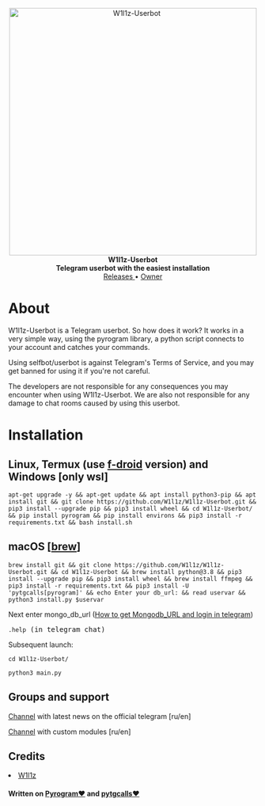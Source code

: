 <p align="center">
        <img src="https://i.ibb.co.com/Zcrg4BP/0e2d564d-1f8a-48b9-b1b5-14c3bf3eea2f.jpg" width="500" alt="W1l1z-Userbot">
    </a>
    <br>
    <b>W1l1z-Userbot</b>
    <br>
    <b>Telegram userbot with the easiest installation</b>
    <br>
    <a href='https://github.com/W1l1z/W1l1z-Userbot#releases'>
        Releases
    </a>
    •
    <a href="https://t.me/W1l1z#owner">
        Owner
    </a>
</p>




<h1>About</h1>
<p>W1l1z-Userbot is a Telegram userbot.
So how does it work? It works in a very simple way, using the pyrogram library, a python script connects to your account and catches your commands.

Using selfbot/userbot is against Telegram's Terms of Service, and you may get banned for using it if you're not careful.

The developers are not responsible for any consequences you may encounter when using W1l1z-Userbot. We are also not
responsible for any damage to chat rooms caused by using this userbot.</p>



<h1>Installation</h1>


<h2>Linux, Termux (use <a href='https://f-droid.org/en/packages/com.termux/'>f-droid</a> version) and Windows [only wsl]</h2>

<pre><code>apt-get upgrade -y && apt-get update && apt install python3-pip && apt install git && git clone https://github.com/W1l1z/W1l1z-Userbot.git && pip3 install --upgrade pip && pip3 install wheel && cd W1l1z-Userbot/ && pip install pyrogram && pip install environs && pip3 install -r requirements.txt && bash install.sh
</code></pre>

<h2>macOS [<a href='https://brew.sh'>brew</a>]</h2>
<pre><code>brew install git && git clone https://github.com/W1l1z/W1l1z-Userbot.git && cd W1l1z-Userbot && brew install python@3.8 && pip3 install --upgrade pip && pip3 install wheel && brew install ffmpeg && pip3 install -r requirements.txt && pip3 install -U 'pytgcalls[pyrogram]' && echo Enter your db_url: && read uservar && python3 install.py $uservar
</code></pre>

<p>Next enter mongo_db_url (<a href='https://telegra.ph/How-to-get-Mongodb-URL-and-login-in-telegram-08-01'>How to get Mongodb_URL and login in telegram</a>)</p>

<pre><code>.help</code> (in telegram chat)</pre>

Subsequent launch:

<pre><code>cd W1l1z-Userbot/</code></pre>

<pre><code>python3 main.py</code></pre>


<h2>Groups and support</h2>
<p><a href='https://t.me/W1l1z'>Channel</a> with latest news on the official telegram [ru/en]</p>

<p><a href='https://t.me/W1l1z_Userb0t_modules'>Channel</a> with custom modules [ru/en] </p>


<h2>Credits</h2>
<nav>
<li><a href='http://t.me/W1l1z'>W1l1z</a></li>
</nav>
<h4>Written on <a href='https://github.com/pyrogram/pyrogram'>Pyrogram❤️</a> and <a href='https://github.com/MarshalX/tgcalls/tree/main/pytgcalls'>pytgcalls❤️</a></h4>
